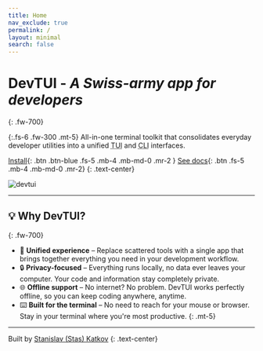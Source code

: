 ```yaml
---
title: Home
nav_exclude: true
permalink: /
layout: minimal
search: false
---
```


# **DevTUI** - _A Swiss-army app for developers_
{: .fw-700}

{:.fs-6 .fw-300 .mt-5}
All-in-one terminal toolkit that consolidates everyday developer utilities into a unified <abbr title="Text User Interface">TUI</abbr> and <abbr title="Command Line Interface">CLI</abbr> interfaces.

[Install](start#install){: .btn .btn-blue .fs-5 .mb-4 .mb-md-0 .mr-2 } [See docs](cli){: .btn .fs-5 .mb-4 .mb-md-0 .mr-2}
{: .text-center}

![devtui](/assets/img/devtui.png)

---

## 💡 Why DevTUI?
{: .fw-700}

 - 🧰 **Unified experience** – Replace scattered tools with a single app that brings together everything you need in your development workflow.
 - 🔒 **Privacy-focused** – Everything runs locally, no data ever leaves your computer. Your code and information stay completely private.
 - 🌐 **Offline support** – No internet? No problem. DevTUI works perfectly offline, so you can keep coding anywhere, anytime.
 - ⌨️ **Built for the terminal** – No need to reach for your mouse or browser. Stay in your terminal where you're most productive.
{: .mt-5}


---

Built by [Stanislav (Stas) Katkov](https://skatkov.com)
{: .text-center}
